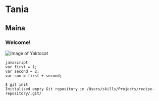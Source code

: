 # Tania 
## Maina
### Welcome!
![Image of Yaktocat](https://octodex.github.com/images/yaktocat.png)
```
javascript
var first = 1;
var second = 2;
var sum = first + second;
```
```
$ git init
Initialized empty Git repository in /Users/skills/Projects/recipe-repository/.git/
```
